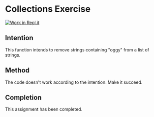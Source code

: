 # Collections Exercise

[![Work in Repl.it](https://classroom.github.com/assets/work-in-replit-14baed9a392b3a25080506f3b7b6d57f295ec2978f6f33ec97e36a161684cbe9.svg)](https://classroom.github.com/online_ide?assignment_repo_id=2970333&assignment_repo_type=AssignmentRepo)

## Intention

This function intends to remove strings containing "oggy" from a list of strings.

## Method

The code doesn't work according to the intention. Make it succeed.

## Completion

This assignment has been completed.
